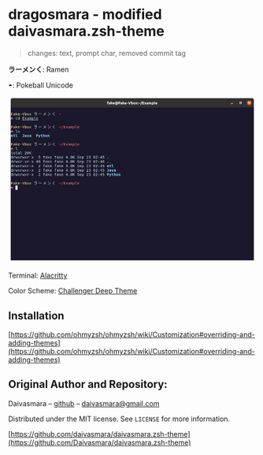 # dragosmara - modified daivasmara.zsh-theme
> changes: text, prompt char, removed commit tag

**ラーメンく**: Ramen

**◓**: Pokeball Unicode

![png](./media/drago_ver.png)

Terminal: [Alacritty](https://github.com/alacritty/alacritty)

Color Scheme: [Challenger Deep Theme](https://github.com/challenger-deep-theme/alacritty)

## Installation

[https://github.com/ohmyzsh/ohmyzsh/wiki/Customization#overriding-and-adding-themes](https://github.com/ohmyzsh/ohmyzsh/wiki/Customization#overriding-and-adding-themes)

## Original Author and Repository:

Daivasmara – [github](https://github.com/daivasmara) – daivasmara@gmail.com

Distributed under the MIT license. See ``LICENSE`` for more information.

[https://github.com/daivasmara/daivasmara.zsh-theme](https://github.com/Daivasmara/daivasmara.zsh-theme)
